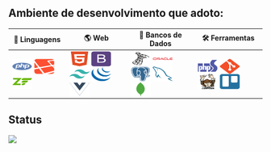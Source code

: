 ## Ambiente de desenvolvimento que adoto:

 📖 Linguagens | 🌎 Web | 📀 Bancos de Dados | 🛠 Ferramentas
-----|-----|-----|-----
<img height="30px" width="40px" align="center" title="PHP"           src="https://raw.githubusercontent.com/devicons/devicon/master/icons/php/php-plain.svg" /> <img height="30px" width="40px" align="center" title="Laravel"       src="https://raw.githubusercontent.com/devicons/devicon/master/icons/laravel/laravel-plain.svg" /> <img height="30px" width="40px" align="center" title="Zend"          src="https://raw.githubusercontent.com/devicons/devicon/master/icons/zend/zend-plain.svg" />| <img height="30px" width="40px" align="center" title="HTML"          src="https://raw.githubusercontent.com/devicons/devicon/master/icons/html5/html5-plain.svg" /> <img height="30px" width="40px" align="center" title="Bootstrap css" src="https://raw.githubusercontent.com/devicons/devicon/master/icons/bootstrap/bootstrap-plain.svg" /> <img height="30px" width="40px" align="center" title="Tailwind css"  src="https://raw.githubusercontent.com/devicons/devicon/master/icons/tailwindcss/tailwindcss-plain.svg" /> <img height="30px" width="40px" align="center" title="jQuery"        src="https://raw.githubusercontent.com/devicons/devicon/master/icons/jquery/jquery-plain.svg" /> <img height="30px" width="40px" align="center" title="VueJs"         src="https://raw.githubusercontent.com/devicons/devicon/master/icons/vuejs/vuejs-plain.svg" /> | <img height="30px" width="40px" align="center" title="MS Sql Server" src="https://raw.githubusercontent.com/devicons/devicon/master/icons/microsoftsqlserver/microsoftsqlserver-plain.svg" /> <img height="30px" width="40px" align="center" title="Oracle"        src="https://raw.githubusercontent.com/devicons/devicon/master/icons/oracle/oracle-original.svg" /> <img height="30px" width="40px" align="center" title="Postgres"      src="https://raw.githubusercontent.com/devicons/devicon/master/icons/postgresql/postgresql-plain.svg" /> <img height="30px" width="40px" align="center" title="MySql"         src="https://raw.githubusercontent.com/devicons/devicon/master/icons/mysql/mysql-plain.svg" /> <img height="30px" width="40px" align="center" title="MongoDB"       src="https://raw.githubusercontent.com/devicons/devicon/master/icons/mongodb/mongodb-plain.svg" /> | <img height="30px" width="40px" align="center" title="PHPStorm"      src="https://raw.githubusercontent.com/devicons/devicon/master/icons/phpstorm/phpstorm-plain.svg" /> <img height="30px" width="40px" align="center" title="Git"           src="https://raw.githubusercontent.com/devicons/devicon/master/icons/git/git-plain.svg" /> <img height="30px" width="40px" align="center" title="Composer"      src="https://raw.githubusercontent.com/devicons/devicon/master/icons/composer/composer-original.svg" /> <img height="30px" width="40px" align="center" title="Trello"        src="https://raw.githubusercontent.com/devicons/devicon/master/icons/trello/trello-plain.svg" />


<!--
### 📖 Linguagens e Frameworks

<div style="display: inline_block;">
    <img height="30px" width="40px" align="center" title="PHP"           src="https://raw.githubusercontent.com/devicons/devicon/master/icons/php/php-plain.svg" />
    <img height="30px" width="40px" align="center" title="Laravel"       src="https://raw.githubusercontent.com/devicons/devicon/master/icons/laravel/laravel-plain.svg" />
    <img height="30px" width="40px" align="center" title="Zend"          src="https://raw.githubusercontent.com/devicons/devicon/master/icons/zend/zend-plain.svg" />
</div>

### 🌎 Web

<div style="display: inline_block;">
    <img height="30px" width="40px" align="center" title="HTML"          src="https://raw.githubusercontent.com/devicons/devicon/master/icons/html5/html5-plain.svg" />
    <img height="30px" width="40px" align="center" title="Bootstrap css" src="https://raw.githubusercontent.com/devicons/devicon/master/icons/bootstrap/bootstrap-plain.svg" />
    <img height="30px" width="40px" align="center" title="Tailwind css"  src="https://raw.githubusercontent.com/devicons/devicon/master/icons/tailwindcss/tailwindcss-plain.svg" />
    <img height="30px" width="40px" align="center" title="jQuery"        src="https://raw.githubusercontent.com/devicons/devicon/master/icons/jquery/jquery-plain.svg" />
    <img height="30px" width="40px" align="center" title="VueJs"         src="https://raw.githubusercontent.com/devicons/devicon/master/icons/vuejs/vuejs-plain.svg" />
</div>

### 📀 Bancos de Dados

<div style="display: inline_block;">
    <img height="30px" width="40px" align="center" title="MS Sql Server" src="https://raw.githubusercontent.com/devicons/devicon/master/icons/microsoftsqlserver/microsoftsqlserver-plain.svg" />
    <img height="30px" width="40px" align="center" title="Oracle"        src="https://raw.githubusercontent.com/devicons/devicon/master/icons/oracle/oracle-original.svg" />
    <img height="30px" width="40px" align="center" title="Postgres"      src="https://raw.githubusercontent.com/devicons/devicon/master/icons/postgresql/postgresql-plain.svg" />
    <img height="30px" width="40px" align="center" title="MySql"         src="https://raw.githubusercontent.com/devicons/devicon/master/icons/mysql/mysql-plain.svg" />
    <img height="30px" width="40px" align="center" title="MongoDB"       src="https://raw.githubusercontent.com/devicons/devicon/master/icons/mongodb/mongodb-plain.svg" />
</div>

### 🛠 Ferramentas

<div style="display: inline_block;">
    <img height="30px" width="40px" align="center" title="PHPStorm"      src="https://raw.githubusercontent.com/devicons/devicon/master/icons/phpstorm/phpstorm-plain.svg" />
    <img height="30px" width="40px" align="center" title="Git"           src="https://raw.githubusercontent.com/devicons/devicon/master/icons/git/git-plain.svg" />
    <img height="30px" width="40px" align="center" title="Composer"      src="https://raw.githubusercontent.com/devicons/devicon/master/icons/composer/composer-original.svg" />
    <img height="30px" width="40px" align="center" title="Trello"        src="https://raw.githubusercontent.com/devicons/devicon/master/icons/trello/trello-plain.svg" />
</div>
<br /><br />
<br />
-->

## Status

<div>
    <a href="https://github.com/asathler">
        <img height="180em" src="https://github-readme-stats.vercel.app/api?username=asathler&theme=merko&show_icons=true&include_all_commits=true&count_private=true&locale=pt-Br" />
        <!--
        <img height="180em" src="https://github-readme-stats.vercel.app/api/top-langs/?username=asathler&theme=merko&layout=compact&langs_count=8&locale=pt-Br" />
        -->
    </a>
</div>

